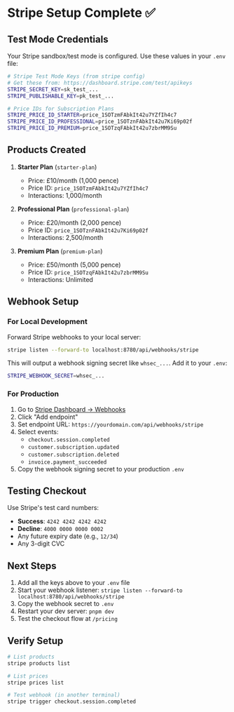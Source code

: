# Stripe Setup Complete ✅

## Test Mode Credentials

Your Stripe sandbox/test mode is configured. Use these values in your `.env` file:

```bash
# Stripe Test Mode Keys (from stripe config)
# Get these from: https://dashboard.stripe.com/test/apikeys
STRIPE_SECRET_KEY=sk_test_...
STRIPE_PUBLISHABLE_KEY=pk_test_...

# Price IDs for Subscription Plans
STRIPE_PRICE_ID_STARTER=price_1SOTzmFAbkIt42u7YZfIh4c7
STRIPE_PRICE_ID_PROFESSIONAL=price_1SOTznFAbkIt42u7Ki69p02f
STRIPE_PRICE_ID_PREMIUM=price_1SOTzqFAbkIt42u7zbrMM9Su
```

## Products Created

1. **Starter Plan** (`starter-plan`)
   - Price: £10/month (1,000 pence)
   - Price ID: `price_1SOTzmFAbkIt42u7YZfIh4c7`
   - Interactions: 1,000/month

2. **Professional Plan** (`professional-plan`)
   - Price: £20/month (2,000 pence)
   - Price ID: `price_1SOTznFAbkIt42u7Ki69p02f`
   - Interactions: 2,500/month

3. **Premium Plan** (`premium-plan`)
   - Price: £50/month (5,000 pence)
   - Price ID: `price_1SOTzqFAbkIt42u7zbrMM9Su`
   - Interactions: Unlimited

## Webhook Setup

### For Local Development

Forward Stripe webhooks to your local server:

```bash
stripe listen --forward-to localhost:8780/api/webhooks/stripe
```

This will output a webhook signing secret like `whsec_...`. Add it to your `.env`:

```bash
STRIPE_WEBHOOK_SECRET=whsec_...
```

### For Production

1. Go to [Stripe Dashboard → Webhooks](https://dashboard.stripe.com/test/webhooks)
2. Click "Add endpoint"
3. Set endpoint URL: `https://yourdomain.com/api/webhooks/stripe`
4. Select events:
   - `checkout.session.completed`
   - `customer.subscription.updated`
   - `customer.subscription.deleted`
   - `invoice.payment_succeeded`
5. Copy the webhook signing secret to your production `.env`

## Testing Checkout

Use Stripe's test card numbers:

- **Success**: `4242 4242 4242 4242`
- **Decline**: `4000 0000 0000 0002`
- Any future expiry date (e.g., `12/34`)
- Any 3-digit CVC

## Next Steps

1. Add all the keys above to your `.env` file
2. Start your webhook listener: `stripe listen --forward-to localhost:8780/api/webhooks/stripe`
3. Copy the webhook secret to `.env`
4. Restart your dev server: `pnpm dev`
5. Test the checkout flow at `/pricing`

## Verify Setup

```bash
# List products
stripe products list

# List prices
stripe prices list

# Test webhook (in another terminal)
stripe trigger checkout.session.completed
```

